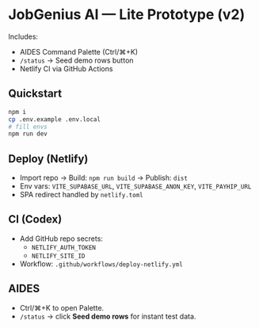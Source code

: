 
# JobGenius AI — Lite Prototype (v2)

Includes:
- AIDES Command Palette (Ctrl/⌘+K)
- `/status` → Seed demo rows button
- Netlify CI via GitHub Actions

## Quickstart
```bash
npm i
cp .env.example .env.local
# fill envs
npm run dev
```

## Deploy (Netlify)
- Import repo → Build: `npm run build` → Publish: `dist`
- Env vars: `VITE_SUPABASE_URL`, `VITE_SUPABASE_ANON_KEY`, `VITE_PAYHIP_URL`
- SPA redirect handled by `netlify.toml`

## CI (Codex)
- Add GitHub repo secrets:
  - `NETLIFY_AUTH_TOKEN`
  - `NETLIFY_SITE_ID`
- Workflow: `.github/workflows/deploy-netlify.yml`

## AIDES
- Ctrl/⌘+K to open Palette.
- `/status` → click **Seed demo rows** for instant test data.
